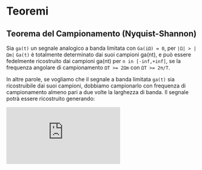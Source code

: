 # Teoremi

## Teorema del Campionamento (Nyquist-Shannon)

Sia `ga(t)` un segnale analogico a banda limitata con `Ga(iΩ) = 0`, per
`|Ω| > |Ωm|` `Ga(t)` è totalmente determinato dai suoi campioni ga(nt), e può
essere fedelmente ricostruito dai campioni ga(nt) per `n in [-inf,+inf]`, se la
frequenza angolare di campionamento `ΩT >= 2Ωm` con `ΩT >= 2π/T`.

In altre parole, se vogliamo che il segnale a banda limitata `ga(t)` sia
ricostruibile dai suoi campioni, dobbiamo campionarlo con frequenza di
campionamento almeno pari a due volte la larghezza di banda. Il segnale potrà
essere ricostruito generando:

![Digital->Analog](http://latex.codecogs.com/gif.latex?g_p%28t%29%20%3D%20%5Csum_%7Bn%20%3D%20-%5Cinfty%7D%5E%7B%5Cinfty%7Dg%28n%29%5Cdelta%28t%20-%20nt%29)
